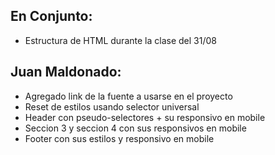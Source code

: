 ## En Conjunto:
* Estructura de HTML durante la clase del 31/08

## Juan Maldonado:
* Agregado link de la fuente a usarse en el proyecto
* Reset de estilos usando selector universal
* Header con pseudo-selectores + su responsivo en mobile
* Seccion 3 y seccion 4 con sus responsivos en mobile
* Footer con sus estilos y responsivo en mobile